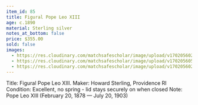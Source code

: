 ```yaml
---
item_id: 85
title: Figural Pope Leo XIII
age: c.1890
material: Sterling silver
notes_at_bottom: false
price: $355.00
sold: false
images:
  - https://res.cloudinary.com/matchsafescholar/image/upload/v1702056025/Leo3.jpg
  - https://res.cloudinary.com/matchsafescholar/image/upload/v1702056053/howard4.jpg
  - https://res.cloudinary.com/matchsafescholar/image/upload/v1702056025/Leo2.jpg
---
```

Title: 		Figural Pope Leo XIII. 
Maker: 	        Howard Sterling, Providence RI
Condition:	Excellent, no spring - lid stays securely on when closed
Note:		Pope Leo XIII (February 20, 1878 — July 20, 1903)